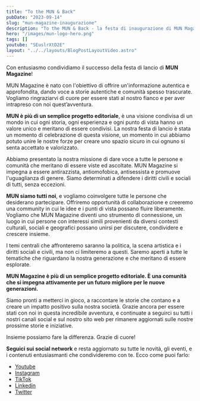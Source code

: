 ```yaml
---
title: "To the MUN & Back"
pubDate: "2023-09-14"
slug: "mun-magazine-inaugurazione"
description: "To the MUN & Back - la festa di inaugurazione di MUN Magazine"
hero: "/images/mun-logo-hero.png"
tags: []
youtube: "SEuslrXtD2E"
layout: "../../layouts/BlogPostLayoutVideo.astro"
---
```


Con entusiasmo condividiamo il successo della festa di lancio di **MUN Magazine**!

MUN Magazine è nato con l'obiettivo di offrire un'informazione autentica e approfondita, dando voce a storie autentiche e comunità spesso trascurate. Vogliamo ringraziarvi di cuore per essere stati al nostro fianco e per aver intrapreso con noi quest’avventura.

**MUN è più di un semplice progetto editoriale**, è una visione condivisa di un mondo in cui ogni storia, ogni esperienza e ogni punto di vista hanno un valore unico e meritano di essere condivisi.
La nostra festa di lancio è stata un momento di celebrazione di questa visione, un momento in cui abbiamo potuto unire le nostre forze per creare uno spazio sicuro in cui ognuno si senta accettato e valorizzato.

Abbiamo presentato la nostra missione di dare voce a tutte le persone e comunità che meritano di essere viste ed ascoltate. MUN Magazine si impegna a essere antirazzista, antiomofobica, antisessista e promuove l'uguaglianza di genere. Siamo determinati a difendere i diritti civili e sociali di tutti, senza eccezioni.

**MUN siamo tutti noi**, e vogliamo coinvolgere tutte le persone che desiderano partecipare. Offriremo opportunità di collaborazione e creeremo una community in cui le idee e i punti di vista possano fluire liberamente. Vogliamo che MUN Magazine diventi uno strumento di connessione, un luogo in cui persone con interessi simili provenienti da diversi contesti culturali, sociali e geografici possano unirsi per discutere, condividere e crescere insieme.

I temi centrali che affronteremo saranno la politica, la scena artistica e i diritti sociali e civili, ma non ci limiteremo a questi. Saremo aperti a tutte le tematiche che riguardano la nostra generazione e che meritano di essere esplorate.

**MUN Magazine è più di un semplice progetto editoriale. È una comunità che si impegna attivamente per un futuro migliore per le nuove generazioni.**

Siamo pronti a metterci in gioco, a raccontare le storie che contano e a creare un impatto positivo sulla nostra società. Grazie ancora per essere stati con noi in questa incredibile avventura, e continuate a seguirci su tutti i nostri canali social e sul nostro sito web per rimanere aggiornati sulle nostre prossime storie e iniziative.

Insieme possiamo fare la differenza. Grazie di cuore!

**Seguici sui social network** e resta aggiornato su tutte le novità, gli eventi, e i contenuti entusiasmanti che condivideremo con te. Ecco come puoi farlo:

- [Youtube](https://www.youtube.com/channel/UCyVWdaqB_Am87teYP1vW3NQ)
- [Instagram](https://www.instagram.com/mun_magazine/)
- [TikTok](https://www.tiktok.com/@munmagazine?_t=8fEHVfm09mz&_r=1)
- [Linkedin](https://www.linkedin.com/in/mun-magazine-3148b228a/)
- [Twitter](https://twitter.com/mun_magazine?s=11&t=3-YhReCNUwYcTRXeZI59Lg)
